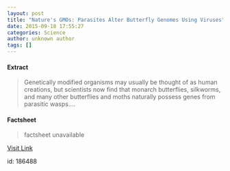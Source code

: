 ```yaml
---
layout: post
title: "Nature's GMOs: Parasites Alter Butterfly Genomes Using Viruses"
date: 2015-09-18 17:55:27
categories: Science
author: unknown author
tags: []
---
```



#### Extract
>Genetically modified organisms may usually be thought of as human creations, but scientists now find that monarch butterflies, silkworms, and many other butterflies and moths naturally possess genes from parasitic wasps....

#### Factsheet
>factsheet unavailable

[Visit Link](http://www.livescience.com/52225-parasites-viruses-genetically-modify-butterflies.html)

id:  186488
